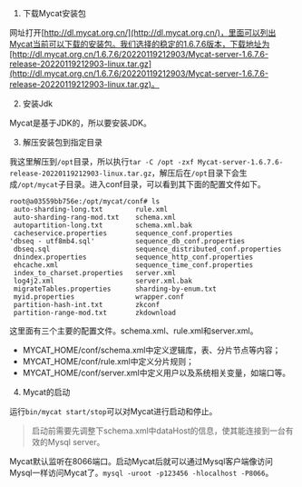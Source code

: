 
1. 下载Mycat安装包

网址打开[http://dl.mycat.org.cn/](http://dl.mycat.org.cn/)，里面可以列出Mycat当前可以下载的安装包。我们选择的稳定的1.6.7.6版本，下载地址为[http://dl.mycat.org.cn/1.6.7.6/20220119212903/Mycat-server-1.6.7.6-release-20220119212903-linux.tar.gz](http://dl.mycat.org.cn/1.6.7.6/20220119212903/Mycat-server-1.6.7.6-release-20220119212903-linux.tar.gz)。

2. 安装Jdk

Mycat是基于JDK的，所以要安装JDK。

3. 解压安装包到指定目录

我这里解压到`/opt`目录，所以执行`tar -C /opt -zxf Mycat-server-1.6.7.6-release-20220119212903-linux.tar.gz`，解压后在`/opt`目录下会生成`/opt/mycat`子目录。进入conf目录，可以看到其下面的配置文件如下。

```
root@a03559bb756e:/opt/mycat/conf# ls
 auto-sharding-long.txt        rule.xml
 auto-sharding-rang-mod.txt    schema.xml
 autopartition-long.txt        schema.xml.bak
 cacheservice.properties       sequence_conf.properties
'dbseq - utf8mb4.sql'          sequence_db_conf.properties
 dbseq.sql                     sequence_distributed_conf.properties
 dnindex.properties            sequence_http_conf.properties
 ehcache.xml                   sequence_time_conf.properties
 index_to_charset.properties   server.xml
 log4j2.xml                    server.xml.bak
 migrateTables.properties      sharding-by-enum.txt
 myid.properties               wrapper.conf
 partition-hash-int.txt        zkconf
 partition-range-mod.txt       zkdownload

```

这里面有三个主要的配置文件。schema.xml、rule.xml和server.xml。

* MYCAT_HOME/conf/schema.xml中定义逻辑库，表、分片节点等内容；
* MYCAT_HOME/conf/rule.xml中定义分片规则；
* MYCAT_HOME/conf/server.xml中定义用户以及系统相关变量，如端口等。

4. Mycat的启动

运行`bin/mycat start/stop`可以对Mycat进行启动和停止。

> 启动前需要先调整下schema.xml中dataHost的信息，使其能连接到一台有效的Mysql server。


Mycat默认监听在8066端口。启动Mycat后就可以通过Mysql客户端像访问Mysql一样访问Mycat了。`mysql -uroot -p123456 -hlocalhost -P8066`。

